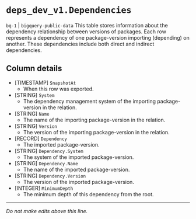 # `deps_dev_v1.Dependencies`
`bq-1` | `bigquery-public-data`
This table stores information about the dependency relationship between versions of packages. Each row represents a dependency of one package-version importing (depending) on another. These dependencies include both direct and indirect dependencies.

## Column details
* [TIMESTAMP] `SnapshotAt`
  - When this row was exported.
* [STRING]    `System`
  - The dependency management system of the importing package-version in the relation.
* [STRING]    `Name`
  - The name of the importing package-version in the relation.
* [STRING]    `Version`
  - The version of the importing package-version in the relation.
* [RECORD]    `Dependency`
  - The imported package-version.
* [STRING]    `Dependency.System`
  - The system of the imported package-version.
* [STRING]    `Dependency.Name`
  - The name of the imported package-version.
* [STRING]    `Dependency.Version`
  - The version of the imported package-version.
* [INTEGER]   `MinimumDepth`
  - The minimum depth of this dependency from the root.

-------------------------------------------------------------------------------
*Do not make edits above this line.*
